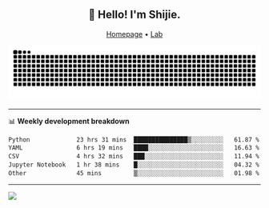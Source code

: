 <h2 align="center">👋 Hello! I'm Shijie.</h2>
<p align="center">
  <a href="https://xu-shi-jie.github.io"> Homepage</a> •
  <a href="https://onoda-lab.jp"> Lab </a>
</p>

![Snake animation](https://github.com/xu-shi-jie/xu-shi-jie/blob/output/github-snake.svg)


-------

📊 **Weekly development breakdown**
<!--START_SECTION:waka-->

```txt
Python             23 hrs 31 mins  ███████████████▒░░░░░░░░░   61.87 %
YAML               6 hrs 19 mins   ████░░░░░░░░░░░░░░░░░░░░░   16.63 %
CSV                4 hrs 32 mins   ███░░░░░░░░░░░░░░░░░░░░░░   11.94 %
Jupyter Notebook   1 hr 38 mins    █░░░░░░░░░░░░░░░░░░░░░░░░   04.32 %
Other              45 mins         ▒░░░░░░░░░░░░░░░░░░░░░░░░   01.98 %
```

<!--END_SECTION:waka-->

-------
![](https://komarev.com/ghpvc/?username=xu-shi-jie&style=flat-square&color=blue) 
